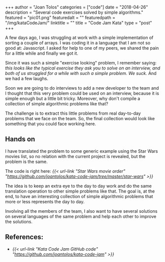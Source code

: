 +++
author = "Joan Tolos"
categories = ["code"]
date = "2018-04-26"
description = "Several code exercises solved by simple algorithms."
featured = "pic01.png"
featuredalt = ""
featuredpath = "/img/kataCodeJam/"
linktitle = ""
title = "Code Jam Kata"
type = "post"
+++

A few days ago, I was struggling at work with a simple implementation of sorting a couple of arrays. I was coding it in a language that I am not so good at: Javascript. I asked for help to one of my peers, we shared the pain for a little while and finally we got it.

Since it was such a simple "exercise looking" problem, I remember saying: _this looks like the typical exercise they ask you to solve on an interview, and both of us struggled for a while with such a simple problem. We suck._ And we had a few laughs.

Soon we are going to do interviews to add a new developer to the team and I thought that this very problem could be used on an interview, because it is simple enough but a little bit tricky. Moreover, why don't compile a collection of simple algorithmic problems like that?

The challenge is to extract this little problems from real day-to-day problems that we face on the team. So, the final collection would look like something that you could face working here.

## Hands on

I have translated the problem to some generic example using the Star Wars movies list, so no relation with the current project is revealed, but the problem is the same.

The code is right here: _{{< url-link "Star Wars movie order" "https://github.com/joantolos/kata-code-jam/tree/master/star-wars" >}}_

The idea is to keep an extra eye to the day to day work and do the same translation operation to other simple problems like that. The goal is, at the end, to have an interesting collection of simple algorithmic problems that more or less represents the day to day.

Involving all the members of the team, I also want to have several solutions on several languages of the same problem and help each other to improve the solutions.

## References:

* _{{< url-link "Kata Code Jam GitHub code" "https://github.com/joantolos/kata-code-jam" >}}_
